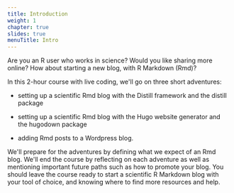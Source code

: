 ```yaml
---
title: Introduction
weight: 1
chapter: true
slides: true
menuTitle: Intro
---
```


Are you an R user who works in science? Would you like sharing more
online? How about starting a new blog, with R Markdown (Rmd)? 

In this
2-hour course with live coding, we'll go on three short adventures:

- setting up a scientific Rmd blog with the Distill framework and the
distill package

- setting up a scientific Rmd blog with the Hugo website generator and
the hugodown package

- adding Rmd posts to a Wordpress blog.

We'll prepare for the adventures by defining what we expect of an Rmd blog.
We'll end the course by reflecting on each adventure as well as
mentioning important future paths such as how to promote your blog.
You should leave the course ready to start a scientific R Markdown blog
with your tool of choice, and knowing where to find more resources and help.